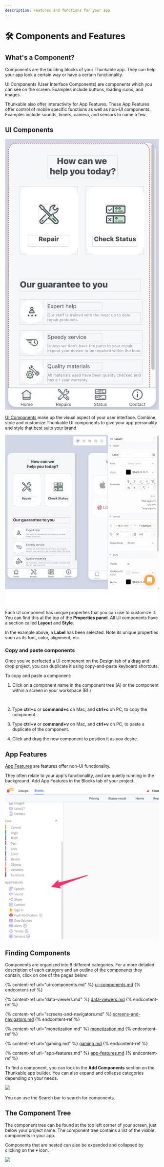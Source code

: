 ```yaml
---
description: Features and functions for your app
---
```


# 🛠️ Components and Features

## What's a Component?

Components are the building blocks of your Thunkable app. They can help your app look a certain way or have a certain functionality.&#x20;

UI Components (User Interface Components) are components which you can see on the screen. Examples include buttons, loading icons, and images.&#x20;

Thunkable also offer interactivity for App Features. These App Features offer control of mobile specific functions as well as non-UI components. Examples include sounds, timers, camera, and sensors to name a few.

## UI Components

![](<.gitbook/assets/image (209).png>)

[UI Components](ui-components.md) make up the visual aspect of your user interface. Combine, style and customize Thunkable UI components to give your app personality and style that best suits your brand.

![](<.gitbook/assets/image (6) (2).png>)

Each UI component has unique properties that you can use to customize it. You can find this at the top of the **Properties panel**. All UI components have a section called **Layout** and **Style**.&#x20;

In the example above, a **Label** has been selected. Note its unique properties such as its font, color, alignment, etc.&#x20;

### Copy and paste components&#x20;

Once you’ve perfected a UI component on the Design tab of a drag and drop project, you can duplicate it using copy-and-paste keyboard shortcuts.

To copy and paste a component:&#x20;

1.  Click on a component name in the component tree (A) or the component within a screen in your workspace (B).\


    <figure><img src="https://lh6.googleusercontent.com/u-6CMjS6Fm-JDNhxsBeVM0ZRvhHUQdaafaeYLTkkX74NV-7Myc1eVKz8ljWce8SslmZyrnjgs-COKFzlDzlk9457vG-cS2RFi2FPl4WCYEB72Cfwl8Rk1-Yi-svdrGBWkSFuJhMvBJvxOV6wpTWqeRRKcgKvqU-o3omZbOxOw2d-YPf1Zoyn0BYA8A" alt=""><figcaption></figcaption></figure>
2. Type **ctrl+c** or **command+c** on Mac, and **ctrl+c** on PC, to copy the component.&#x20;
3. Type **ctrl+v** or **command+v** on Mac, and **ctrl+v** on PC, to paste a duplicate of the component.
4. Click and drag the new component to position it as you desire.

## App Features

[App Features](app-features.md) are features offer non-UI functionality.&#x20;

They often relate to your app's functionality, and are quietly running in the background. Add App Features in the Blocks tab of your project.

![](<.gitbook/assets/thunkable (4).png>)

## Finding Components

Components are organized into 8 different categories. For a more detailed description of each category and an outline of the components they contain, click on one of the pages below.

{% content-ref url="ui-components.md" %}
[ui-components.md](ui-components.md)
{% endcontent-ref %}

{% content-ref url="data-viewers.md" %}
[data-viewers.md](data-viewers.md)
{% endcontent-ref %}

{% content-ref url="screens-and-navigators.md" %}
[screens-and-navigators.md](screens-and-navigators.md)
{% endcontent-ref %}

{% content-ref url="monetization.md" %}
[monetization.md](monetization.md)
{% endcontent-ref %}

{% content-ref url="gaming.md" %}
[gaming.md](gaming.md)
{% endcontent-ref %}

{% content-ref url="app-features.md" %}
[app-features.md](app-features.md)
{% endcontent-ref %}

To find a component, you can look in the **Add Components** section on the Thunkable app builder. You can also expand and collapse categories depending on your needs.

![](.gitbook/assets/screen-shot-2021-04-12-at-7.57.22-am.png)

You can use the Search bar to search for components.

## The Component Tree

The component tree can be found at the top left corner of your screen, just below your project name. The component tree contains a list of the visible components in your app.&#x20;

Components that are nested can also be expanded and collapsed by clicking on the ▾ icon.&#x20;

![](.gitbook/assets/screen-shot-2021-04-12-at-7.31.03-am.png)
